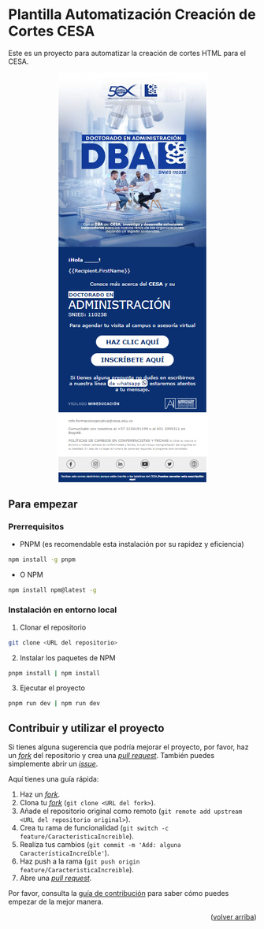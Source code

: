 <a name="readme-top"></a>

# Plantilla Automatización Creación de Cortes CESA

Este es un proyecto para automatizar la creación de cortes HTML para el CESA.

<div align="center">

![Captura de la plantilla](https://github.com/germandcvr/plantilla-mailing-2/blob/main/assets/img/plantilla.png)

</div>

## Para empezar

### Prerrequisitos

- PNPM (es recomendable esta instalación por su rapidez y eficiencia)

```sh
npm install -g pnpm
```

- O NPM

```sh
npm install npm@latest -g
```

### Instalación en entorno local

1. Clonar el repositorio

```sh
git clone <URL del repositorio>
```

2. Instalar los paquetes de NPM

```sh
pnpm install | npm install
```

3. Ejecutar el proyecto

```sh
pnpm run dev | npm run dev
```

## Contribuir y utilizar el proyecto

Si tienes alguna sugerencia que podría mejorar el proyecto, por favor, haz un [_fork_](https://github.com/germandcvr/plantilla-mailing-1/fork) del repositorio y crea una [_pull request_](https://github.com/germandcvr/plantilla-mailing-1/pulls). También puedes simplemente abrir un [_issue_](https://github.com/germandcvr/plantilla-mailing-1/issues).

Aquí tienes una guía rápida:

1. Haz un [_fork_](https://github.com/germandcvr/plantilla-mailing-1/fork).
2. Clona tu [_fork_](https://github.com/germandcvr/plantilla-mailing-1/fork) (`git clone <URL del fork>`).
3. Añade el repositorio original como remoto (`git remote add upstream <URL del repositorio original>`).
4. Crea tu rama de funcionalidad (`git switch -c feature/CaracteristicaIncreible`).
5. Realiza tus cambios (`git commit -m 'Add: alguna CaracterísticaIncreíble'`).
6. Haz push a la rama (`git push origin feature/CaracteristicaIncreible`).
7. Abre una [_pull request_](https://github.com/germandcvr/plantilla-mailing-1/pulls).

Por favor, consulta la [guía de contribución](https://github.com/germandcvr/plantilla-mailing-1/blob/main/CONTRIBUTING.md) para saber cómo puedes empezar de la mejor manera.

<p align="right">(<a href="#readme-top">volver arriba</a>)</p>
